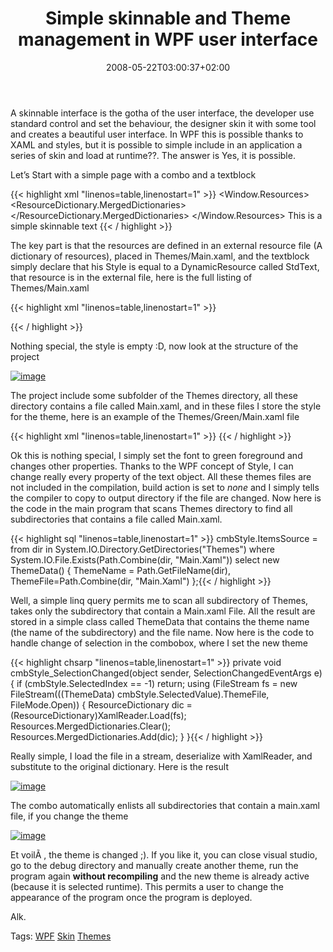 ﻿---
title: "Simple skinnable and Theme management in WPF user interface"
description: ""
date: 2008-05-22T03:00:37+02:00
draft: false
tags: [Uncategorized]
categories: [General]
---
A skinnable interface is the gotha of the user interface, the developer use standard control and set the behaviour, the designer skin it with some tool and creates a beautiful user interface. In WPF this is possible thanks to XAML and styles, but it is possible to simple include in an application a series of skin and load at runtime??. The answer is Yes, it is possible.

Let’s Start with a simple page with a combo and a textblock

{{< highlight xml "linenos=table,linenostart=1" >}}
<Window.Resources>
        <ResourceDictionary>
            <ResourceDictionary.MergedDictionaries>
                <ResourceDictionary Source="Themes/Main.xaml" />
            </ResourceDictionary.MergedDictionaries>
        </ResourceDictionary>
    </Window.Resources>
    <StackPanel Orientation="Vertical">
        <ComboBox Height="23" Name="cmbStyle" VerticalAlignment="Top" HorizontalAlignment="Left" Width="120" DisplayMemberPath="ThemeName"
                     SelectionChanged="cmbStyle_SelectionChanged"/>
        <TextBlock Height="37" HorizontalAlignment="Left" Name="textBlock1" VerticalAlignment="Top" 
                  Style="{DynamicResource StdText}">
            This is a simple skinnable text
        </TextBlock>
    </StackPanel>{{< / highlight >}}

<!-- Code inserted with Steve Dunn's Windows Live Writer Code Formatter Plugin.  http://dunnhq.com -->

The key part is that the resources are defined in an external resource file (A dictionary of resources), placed in Themes/Main.xaml, and the textblock simply declare that his Style is equal to a DynamicResource called StdText, that resource is in the external file, here is the full listing of Themes/Main.xaml

{{< highlight xml "linenos=table,linenostart=1" >}}
<ResourceDictionary xmlns="http://schemas.microsoft.com/winfx/2006/xaml/presentation"
    xmlns:x="http://schemas.microsoft.com/winfx/2006/xaml">
    <Style x:Key="StdText">
    </Style>

</ResourceDictionary>{{< / highlight >}}

<!-- Code inserted with Steve Dunn's Windows Live Writer Code Formatter Plugin.  http://dunnhq.com -->

Nothing special, the style is empty :D, now look at the structure of the project

[![image](http://www.codewrecks.com/blog/wp-content/uploads/2008/05/image-thumb7.png)](http://www.codewrecks.com/blog/wp-content/uploads/2008/05/image7.png)

The project include some subfolder of the Themes directory, all these directory contains a file called Main.xaml, and in these files I store the style for the theme, here is an example of the Themes/Green/Main.xaml file

{{< highlight xml "linenos=table,linenostart=1" >}}
<ResourceDictionary xmlns="http://schemas.microsoft.com/winfx/2006/xaml/presentation"
    xmlns:x="http://schemas.microsoft.com/winfx/2006/xaml">
    <Style x:Key="StdText">
        <Setter Property="Control.FontSize" Value="22" />
        <Setter Property="Control.FontWeight" Value="Normal" />
        <Setter Property="Control.Foreground" Value="Green" />
        <Setter Property="Control.FontFamily" Value="Arial" />
    </Style>
</ResourceDictionary>{{< / highlight >}}

<!-- Code inserted with Steve Dunn's Windows Live Writer Code Formatter Plugin.  http://dunnhq.com -->

Ok this is nothing special, I simply set the font to green foreground and changes other properties. Thanks to the WPF concept of Style, I can change really every property of the text object. All these themes files are not included in the compilation, build action is set to *none* and I simply tells the compiler to copy to output directory if the file are changed. Now here is the code in the main program that scans Themes directory to find all subdirectories that contains a file called Main.xaml.

{{< highlight sql "linenos=table,linenostart=1" >}}
cmbStyle.ItemsSource =
    from dir in System.IO.Directory.GetDirectories("Themes")
    where System.IO.File.Exists(Path.Combine(dir, "Main.Xaml"))
    select new ThemeData()
               {
                   ThemeName = Path.GetFileName(dir), 
                    ThemeFile=Path.Combine(dir, "Main.Xaml")
    };{{< / highlight >}}

<!-- Code inserted with Steve Dunn's Windows Live Writer Code Formatter Plugin.  http://dunnhq.com -->

Well, a simple linq query permits me to scan all subdirectory of Themes, takes only the subdirectory that contain a Main.xaml File. All the result are stored in a simple class called ThemeData that contains the theme name (the name of the subdirectory) and the file name. Now here is the code to handle change of selection in the combobox, where I set the new theme

{{< highlight chsarp "linenos=table,linenostart=1" >}}
private void cmbStyle_SelectionChanged(object sender, SelectionChangedEventArgs e)
{
    if (cmbStyle.SelectedIndex == -1) return;
    using (FileStream fs = new FileStream(((ThemeData) cmbStyle.SelectedValue).ThemeFile, FileMode.Open))
    {
        ResourceDictionary dic = (ResourceDictionary)XamlReader.Load(fs);
        Resources.MergedDictionaries.Clear();
        Resources.MergedDictionaries.Add(dic);
    }
}{{< / highlight >}}

<!-- Code inserted with Steve Dunn's Windows Live Writer Code Formatter Plugin.  http://dunnhq.com -->

Really simple, I load the file in a stream, deserialize with XamlReader, and substitute to the original dictionary. Here is the result

[![image](http://www.codewrecks.com/blog/wp-content/uploads/2008/05/image-thumb8.png)](http://www.codewrecks.com/blog/wp-content/uploads/2008/05/image8.png)

The combo automatically enlists all subdirectories that contain a main.xaml file, if you change the theme

[![image](http://www.codewrecks.com/blog/wp-content/uploads/2008/05/image-thumb9.png)](http://www.codewrecks.com/blog/wp-content/uploads/2008/05/image9.png)

Et voilÃ , the theme is changed ;). If you like it, you can close visual studio, go to the debug directory and manually create another theme, run the program again  **without recompiling** and the new theme is already active (because it is selected runtime). This permits a user to change the appearance of the program once the program is deployed.

Alk.

Tags: [WPF](http://technorati.com/tag/WPF) [Skin](http://technorati.com/tag/Skin) [Themes](http://technorati.com/tag/Themes)

<!--dotnetkickit-->

